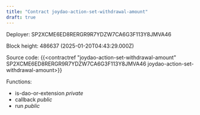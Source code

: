 ```yaml
---
title: "Contract joydao-action-set-withdrawal-amount"
draft: true
---
```

Deployer: SP2XCME6ED8RERGR9R7YDZW7CA6G3F113Y8JMVA46


 



Block height: 486637 (2025-01-20T04:43:29.000Z)

Source code: {{<contractref "joydao-action-set-withdrawal-amount" SP2XCME6ED8RERGR9R7YDZW7CA6G3F113Y8JMVA46 joydao-action-set-withdrawal-amount>}}

Functions:

* is-dao-or-extension _private_
* callback _public_
* run _public_
